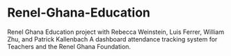 # Renel-Ghana-Education
Renel Ghana Education project with Rebecca Weinstein, Luis Ferrer, William Zhu, and Patrick Kallenbach
A dashboard attendance tracking system for Teachers and the Renel Ghana Foundation.

